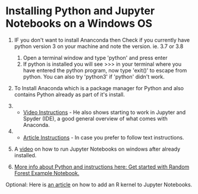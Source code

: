
# Installing Python and Jupyter Notebooks on a Windows OS

1.  IF you don't want to install Ananconda then Check if you currently have python version 3 on your machine and note the version. ie. 3.7 or 3.8
    1.  Open a terminal window and type 'python' and press enter
    2.  If python is installed you will see >>> in your terminal where you have entered the python program, now type 'exit()' to escape from python. You can also try 'python3' if 'python' didn't work.
    
2.  To Install Anaconda which is a package manager for Python and also contains Python already as part of it's install.  
    

1.  - [Video Instructions](https://youtu.be/5mDYijMfSzs) - He also shows starting to work in Jupyter and Spyder (IDE), a good general overview of what comes with Anaconda.  
    

1.  - [Article Instructions](https://www.datacamp.com/community/tutorials/installing-anaconda-windows) - In case you prefer to follow text instructions.  
    

5.  A  [video](https://youtu.be/J5RN4etE900)  on how to run Jupyter Notebooks on windows after already installed.  
    
6.  [More info about Python and instructions here: Get started with Random Forest Example Notebook.](https://aidenvjohnson.com/wp-content/uploads/2020/05/Intro_python-1.html)  
    


Optional: Here is  [an article](https://richpauloo.github.io/2018-05-16-Installing-the-R-kernel-in-Jupyter-Lab/) on how to add an R kernel to Jupyter Notebooks.
<!--stackedit_data:
eyJoaXN0b3J5IjpbNTI2ODUxNDU5XX0=
-->